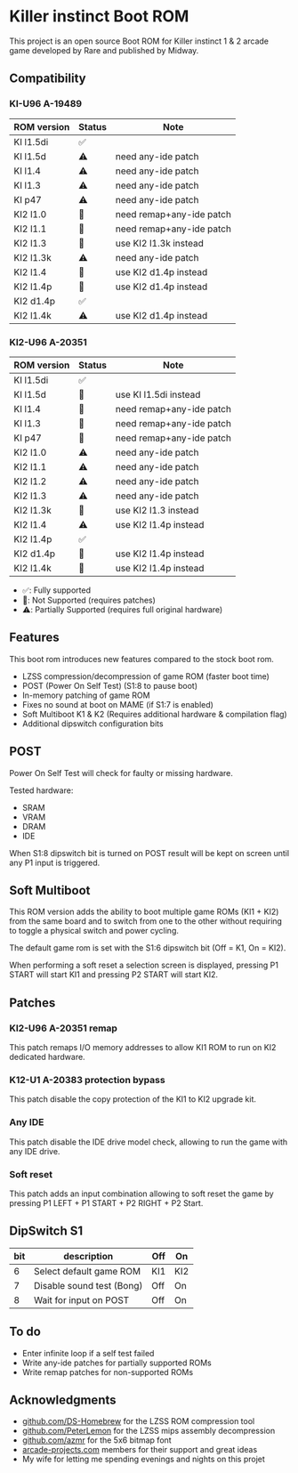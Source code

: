 # Killer instinct Boot ROM

This project is an open source Boot ROM for Killer instinct 1 & 2 arcade game developed by Rare and published by Midway.

## Compatibility

### KI-U96 A-19489

| ROM version | Status             | Note                     |
| ----------- | ------------------ | ------------------------ |
| KI l1.5di   | :white_check_mark: |                          |
| KI l1.5d    | :warning:          | need any-ide patch       |
| KI l1.4     | :warning:          | need any-ide patch       |
| KI l1.3     | :warning:          | need any-ide patch       |
| KI p47      | :warning:          | need any-ide patch       |
| KI2 l1.0    | :no_entry_sign:    | need remap+any-ide patch |
| KI2 l1.1    | :no_entry_sign:    | need remap+any-ide patch |
| KI2 l1.3    | :no_entry_sign:    | use KI2 l1.3k instead    |
| KI2 l1.3k   | :warning:          | need any-ide patch       |
| KI2 l1.4    | :no_entry_sign:    | use KI2 d1.4p instead    |
| KI2 l1.4p   | :no_entry_sign:    | use KI2 d1.4p instead    |
| KI2 d1.4p   | :white_check_mark: |                          |
| KI2 l1.4k   | :warning:          | use KI2 d1.4p instead    |

### KI2-U96 A-20351

| ROM version | Status             | Note                     |
| ----------- | ------------------ | ------------------------ |
| KI l1.5di   | :white_check_mark: |                          |
| KI l1.5d    | :no_entry_sign:    | use KI l1.5di instead    |
| KI l1.4     | :no_entry_sign:    | need remap+any-ide patch |
| KI l1.3     | :no_entry_sign:    | need remap+any-ide patch |
| KI p47      | :no_entry_sign:    | need remap+any-ide patch |
| KI2 l1.0    | :warning:          | need any-ide patch       |
| KI2 l1.1    | :warning:          | need any-ide patch       |
| KI2 l1.2    | :warning:          | need any-ide patch       |
| KI2 l1.3    | :warning:          | need any-ide patch       |
| KI2 l1.3k   | :no_entry_sign:    | use KI2 l1.3 instead     |
| KI2 l1.4    | :warning:          | use KI2 l1.4p instead    |
| KI2 l1.4p   | :white_check_mark: |                          |
| KI2 d1.4p   | :no_entry_sign:    | use KI2 l1.4p instead    |
| KI2 l1.4k   | :no_entry_sign:    | use KI2 l1.4p instead    |

- :white_check_mark:: Fully supported
- :no_entry_sign:: Not Supported (requires patches)
- :warning:: Partially Supported (requires full original hardware)

## Features

This boot rom introduces new features compared to the stock boot rom.

- LZSS compression/decompression of game ROM (faster boot time)
- POST (Power On Self Test) (S1:8 to pause boot)
- In-memory patching of game ROM
- Fixes no sound at boot on MAME (if S1:7 is enabled)
- Soft Multiboot K1 & K2 (Requires additional hardware & compilation flag)
- Additional dipswitch configuration bits

## POST

Power On Self Test will check for faulty or missing hardware.

Tested hardware:
- SRAM
- VRAM
- DRAM
- IDE

When S1:8 dipswitch bit is turned on POST result will be kept on screen until any P1 input is triggered.

## Soft Multiboot

This ROM version adds the ability to boot multiple game ROMs (KI1 + KI2) from the same board and to switch from one to the other without requiring to toggle a physical switch and power cycling.

The default game rom is set with the S1:6 dipswitch bit (Off = K1, On = KI2).

When performing a soft reset a selection screen is displayed, pressing P1 START will start KI1
and pressing P2 START will start KI2.

## Patches

### KI2-U96 A-20351 remap

This patch remaps I/O memory addresses to allow KI1 ROM to run on KI2 dedicated hardware.

### K12-U1 A-20383 protection bypass

This patch disable the copy protection of the KI1 to KI2 upgrade kit.

### Any IDE

This patch disable the IDE drive model check, allowing to run the game with any IDE drive.

### Soft reset

This patch adds an input combination allowing to soft reset the game by pressing
P1 LEFT + P1 START + P2 RIGHT + P2 Start.

## DipSwitch S1

| bit | description               | Off | On  |
| --- | ------------------------- | --- | --  |
| 6   | Select default game ROM   | KI1 | KI2 |
| 7   | Disable sound test (Bong) | Off | On  |
| 8   | Wait for input on POST    | Off | On  |

## To do

- Enter infinite loop if a self test failed
- Write any-ide patches for partially supported ROMs
- Write remap patches for non-supported ROMs

## Acknowledgments

- [github.com/DS-Homebrew](https://github.com/DS-Homebrew/nds-bootstrap/blob/master/lzss.c) for the LZSS ROM compression tool
- [github.com/PeterLemon](https://github.com/PeterLemon/N64/blob/master/Compress/LZ77/LZ77Decode/LZ77Decode.asm) for the LZSS mips assembly decompression
- [github.com/azmr](https://github.com/azmr/blit-fonts/blob/master/src/blit32_glyphs.h) for the 5x6 bitmap font
- [arcade-projects.com](https://www.arcade-projects.com/) members for their support and great ideas
- My wife for letting me spending evenings and nights on this projet

